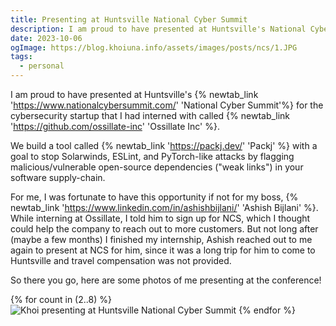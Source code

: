 ```yaml
---
title: Presenting at Huntsville National Cyber Summit
description: I am proud to have presented at Huntsville's National Cyber Summit for the cybersecurity startup that I had interned with called Ossillate Inc.
date: 2023-10-06
ogImage: https://blog.khoiuna.info/assets/images/posts/ncs/1.JPG
tags:
  - personal
---
```


I am proud to have presented at Huntsville's {% newtab_link 'https://www.nationalcybersummit.com/' 'National Cyber Summit'%} for the cybersecurity startup that I had interned with called {% newtab_link 'https://github.com/ossillate-inc' 'Ossillate Inc' %}.

We build a tool called {% newtab_link 'https://packj.dev/' 'Packj' %} with a goal to stop Solarwinds, ESLint, and PyTorch-like attacks by flagging malicious/vulnerable open-source dependencies ("weak links") in your software supply-chain.

<!-- excerpt -->

For me, I was fortunate to have this opportunity if not for my boss, {% newtab_link 'https://www.linkedin.com/in/ashishbijlani/' 'Ashish Bijlani' %}. While interning at Ossillate, I told him to sign up for NCS, which I thought could help the company to reach out to more customers. But not long after (maybe a few months) I finished my internship, Ashish reached out to me again to present at NCS for him, since it was a long trip for him to come to Huntsville and travel compensation was not provided.

So there you go, here are some photos of me presenting at the conference!

{% for count in (2..8) %}
<img class="my-4" src="/assets/images/posts/ncs/{{ count }}.JPG" alt="Khoi presenting at Huntsville National Cyber Summit" />
{% endfor %}
